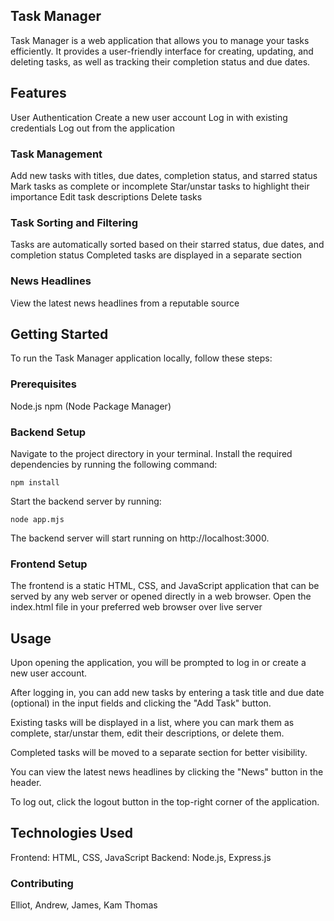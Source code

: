 ## Task Manager

Task Manager is a web application that allows you to manage your tasks efficiently. It provides a user-friendly interface for creating, updating, and deleting tasks, as well as tracking their completion status and due dates.
## Features
User Authentication
Create a new user account
Log in with existing credentials
Log out from the application
### Task Management
Add new tasks with titles, due dates, completion status, and starred status
Mark tasks as complete or incomplete
Star/unstar tasks to highlight their importance
Edit task descriptions
Delete tasks
### Task Sorting and Filtering
Tasks are automatically sorted based on their starred status, due dates, and completion status
Completed tasks are displayed in a separate section
### News Headlines
View the latest news headlines from a reputable source

## Getting Started

To run the Task Manager application locally, follow these steps:
### Prerequisites
Node.js
npm (Node Package Manager)
### Backend Setup
Navigate to the project directory in your terminal.
Install the required dependencies by running the following command:
```
npm install
```
Start the backend server by running:
```
node app.mjs
```
The backend server will start running on http://localhost:3000.
### Frontend Setup
The frontend is a static HTML, CSS, and JavaScript application that can be served by any web server or opened directly in a web browser.
Open the index.html file in your preferred web browser over live server
## Usage
Upon opening the application, you will be prompted to log in or create a new user account.

After logging in, you can add new tasks by entering a task title and due date (optional) in the input fields and clicking the "Add Task" button.

Existing tasks will be displayed in a list, where you can mark them as complete, star/unstar them, edit their descriptions, or delete them.

Completed tasks will be moved to a separate section for better visibility.

You can view the latest news headlines by clicking the "News" button in the header.

To log out, click the logout button in the top-right corner of the application.
## Technologies Used
Frontend: HTML, CSS, JavaScript
Backend: Node.js, Express.js

### Contributing
Elliot, Andrew, James, Kam Thomas
